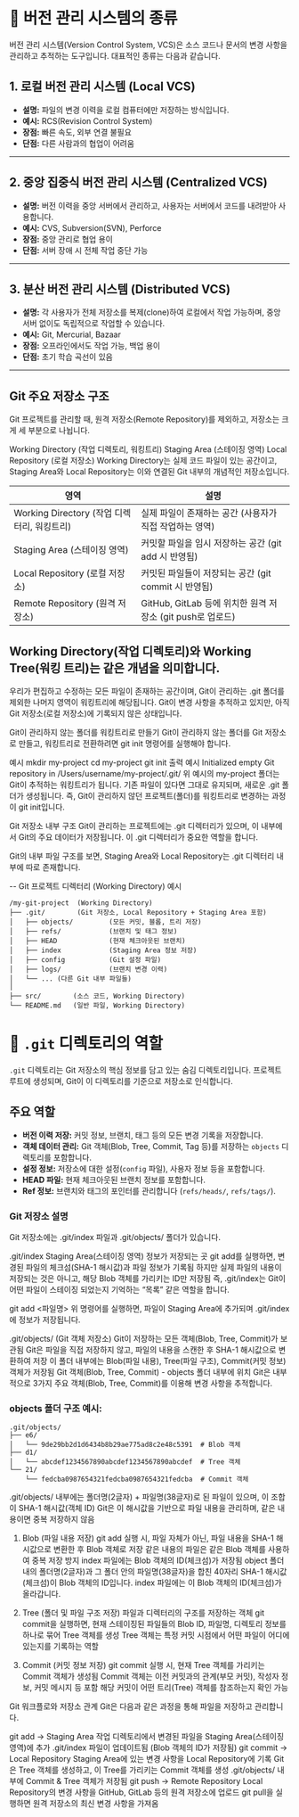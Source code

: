 # 📁 버전 관리 시스템의 종류

버전 관리 시스템(Version Control System, VCS)은 소스 코드나 문서의 변경 사항을 관리하고 추적하는 도구입니다. 대표적인 종류는 다음과 같습니다.

## 1. 로컬 버전 관리 시스템 (Local VCS)

- **설명:** 파일의 변경 이력을 로컬 컴퓨터에만 저장하는 방식입니다.
- **예시:** RCS(Revision Control System)
- **장점:** 빠른 속도, 외부 연결 불필요
- **단점:** 다른 사람과의 협업이 어려움

---

## 2. 중앙 집중식 버전 관리 시스템 (Centralized VCS)

- **설명:** 버전 이력을 중앙 서버에서 관리하고, 사용자는 서버에서 코드를 내려받아 사용합니다.
- **예시:** CVS, Subversion(SVN), Perforce
- **장점:** 중앙 관리로 협업 용이
- **단점:** 서버 장애 시 전체 작업 중단 가능

---

## 3. 분산 버전 관리 시스템 (Distributed VCS)

- **설명:** 각 사용자가 전체 저장소를 복제(clone)하여 로컬에서 작업 가능하며, 중앙 서버 없이도 독립적으로 작업할 수 있습니다.
- **예시:** Git, Mercurial, Bazaar
- **장점:** 오프라인에서도 작업 가능, 백업 용이
- **단점:** 초기 학습 곡선이 있음

---

## Git 주요 저장소 구조


Git 프로젝트를 관리할 때, 원격 저장소(Remote Repository)를 제외하고, 저장소는 크게 세 부분으로 나뉩니다.

Working Directory (작업 디렉토리, 워킹트리)
Staging Area (스테이징 영역)
Local Repository (로컬 저장소)
Working Directory는 실제 코드 파일이 있는 공간이고, Staging Area와 Local Repository는 이와 연결된 Git 내부의 개념적인 저장소입니다.

| 영역           | 설명              |
|---------------------------|-------------------------|
| Working Directory (작업 디렉터리, 워킹트리) | 실제 파일이 존재하는 공간 (사용자가 직접 작업하는 영역)               |
| Staging Area (스테이징 영역)             | 커밋할 파일을 임시 저장하는 공간 (git add 시 반영됨)                  |
| Local Repository (로컬 저장소)           | 커밋된 파일들이 저장되는 공간 (git commit 시 반영됨)                  |
| Remote Repository (원격 저장소)          | GitHub, GitLab 등에 위치한 원격 저장소 (git push로 업로드)            |

##  Working Directory(작업 디렉토리)와 Working Tree(워킹 트리)는 같은 개념을 의미합니다.

우리가 편집하고 수정하는 모든 파일이 존재하는 공간이며, Git이 관리하는 .git 폴더를 제외한 나머지 영역이 워킹트리에 해당됩니다.
Git이 변경 사항을 추적하고 있지만, 아직 Git 저장소(로컬 저장소)에 기록되지 않은 상태입니다.

Git이 관리하지 않는 폴더를 워킹트리로 만들기
Git이 관리하지 않는 폴더를 Git 저장소로 만들고, 워킹트리로 전환하려면 git init 명령어를 실행해야 합니다.

예시
mkdir my-project
cd my-project
git init
출력 예시
Initialized empty Git repository in /Users/username/my-project/.git/
위 예시의 my-project 폴더는 Git이 추적하는 워킹트리가 됩니다. 기존 파일이 있다면 그대로 유지되며, 새로운 .git 폴더가 생성됩니다.
즉, Git이 관리하지 않던 프로젝트(폴더)를 워킹트리로 변경하는 과정이 git init입니다.


Git 저장소 내부 구조
Git이 관리하는 프로젝트에는 .git 디렉터리가 있으며, 이 내부에서 Git의 주요 데이터가 저장됩니다. 이 .git 디렉터리가 중요한 역할을 합니다.

Git의 내부 파일 구조를 보면, Staging Area와 Local Repository는 .git 디렉터리 내부에 따로 존재합니다.

-- Git 프로젝트 디렉터리 (Working Directory) 예시
```
/my-git-project  (Working Directory)
├── .git/        (Git 저장소, Local Repository + Staging Area 포함)
│   ├── objects/         (모든 커밋, 블롭, 트리 저장)
│   ├── refs/            (브랜치 및 태그 정보)
│   ├── HEAD             (현재 체크아웃된 브랜치)
│   ├── index            (Staging Area 정보 저장)
│   ├── config           (Git 설정 파일)
│   ├── logs/            (브랜치 변경 이력)
│   └── ... (다른 Git 내부 파일들)
│
├── src/        (소스 코드, Working Directory)
└── README.md   (일반 파일, Working Directory)
```
# 📂 `.git` 디렉토리의 역할

`.git` 디렉토리는 Git 저장소의 핵심 정보를 담고 있는 숨김 디렉토리입니다. 프로젝트 루트에 생성되며, Git이 이 디렉토리를 기준으로 저장소로 인식합니다.

## 주요 역할

- **버전 이력 저장:** 커밋 정보, 브랜치, 태그 등의 모든 변경 기록을 저장합니다.
- **객체 데이터 관리:** Git 객체(Blob, Tree, Commit, Tag 등)를 저장하는 `objects` 디렉토리를 포함합니다.
- **설정 정보:** 저장소에 대한 설정(`config` 파일), 사용자 정보 등을 포함합니다.
- **HEAD 파일:** 현재 체크아웃된 브랜치 정보를 포함합니다.
- **Ref 정보:** 브랜치와 태그의 포인터를 관리합니다 (`refs/heads/`, `refs/tags/`).

### Git 저장소 설명
Git 저장소에는 .git/index 파일과 .git/objects/ 폴더가 있습니다.

.git/index
Staging Area(스테이징 영역) 정보가 저장되는 곳
git add를 실행하면, 변경된 파일의 체크섬(SHA-1 해시값)과 파일 정보가 기록됨
하지만 실제 파일의 내용이 저장되는 것은 아니고, 해당 Blob 객체를 가리키는 ID만 저장됨
즉, .git/index는 Git이 어떤 파일이 스테이징 되었는지 기억하는 “목록” 같은 역할을 합니다.

git add <파일명>
위 명령어를 실행하면, 파일이 Staging Area에 추가되며 .git/index에 정보가 저장됩니다.

.git/objects/ (Git 객체 저장소)
Git이 저장하는 모든 객체(Blob, Tree, Commit)가 보관됨
Git은 파일을 직접 저장하지 않고, 파일의 내용을 스캔한 후 SHA-1 해시값으로 변환하여 저장
이 폴더 내부에는 Blob(파일 내용), Tree(파일 구조), Commit(커밋 정보) 객체가 저장됨
Git 객체(Blob, Tree, Commit) - objects 폴더 내부에 위치
Git은 내부적으로 3가지 주요 객체(Blob, Tree, Commit)를 이용해 변경 사항을 추적합니다.

###  objects 폴더 구조 예시:
```
.git/objects/
├── e6/
│   └── 9de29bb2d1d6434b8b29ae775ad8c2e48c5391  # Blob 객체
├── d1/
│   └── abcdef1234567890abcdef1234567890abcdef  # Tree 객체
└── 21/
    └── fedcba0987654321fedcba0987654321fedcba  # Commit 객체
```

.git/objects/ 내부에는 폴더명(2글자) + 파일명(38글자)로 된 파일이 있으며, 이 조합이 SHA-1 해시값(객체 ID)
Git은 이 해시값을 기반으로 파일 내용을 관리하며, 같은 내용이면 중복 저장하지 않음
1. Blob (파일 내용 저장)
git add 실행 시, 파일 자체가 아닌, 파일 내용을 SHA-1 해시값으로 변환한 후 Blob 객체로 저장
같은 내용의 파일은 같은 Blob 객체를 사용하여 중복 저장 방지
index 파일에는 Blob 객체의 ID(체크섬)가 저장됨
object 폴더 내의 폴더명(2글자)과 그 폴더 안의 파일명(38글자)을 합친 40자리 SHA-1 해시값(체크섬)이 Blob 객체의 ID입니다. index 파일에는 이 Blob 객체의 ID(체크섬)가 올라갑니다.

2. Tree (폴더 및 파일 구조 저장)
파일과 디렉터리의 구조를 저장하는 객체
git commit을 실행하면, 현재 스테이징된 파일들의 Blob ID, 파일명, 디렉토리 정보를 하나로 묶어 Tree 객체를 생성
Tree 객체는 특정 커밋 시점에서 어떤 파일이 어디에 있는지를 기록하는 역할
3. Commit (커밋 정보 저장)
git commit 실행 시, 현재 Tree 객체를 가리키는 Commit 객체가 생성됨
Commit 객체는 이전 커밋과의 관계(부모 커밋), 작성자 정보, 커밋 메시지 등 포함
해당 커밋이 어떤 트리(Tree) 객체를 참조하는지 확인 가능


Git 워크플로와 저장소 관계
Git은 다음과 같은 과정을 통해 파일을 저장하고 관리합니다.


git add → Staging Area
작업 디렉토리에서 변경된 파일을 Staging Area(스테이징 영역)에 추가
.git/index 파일이 업데이트됨 (Blob 객체의 ID가 저장됨)
git commit → Local Repository
Staging Area에 있는 변경 사항을 Local Repository에 기록
Git은 Tree 객체를 생성하고, 이 Tree를 가리키는 Commit 객체를 생성
.git/objects/ 내부에 Commit & Tree 객체가 저장됨
git push → Remote Repository
Local Repository의 변경 사항을 GitHub, GitLab 등의 원격 저장소에 업로드
git pull을 실행하면 원격 저장소의 최신 변경 사항을 가져옴